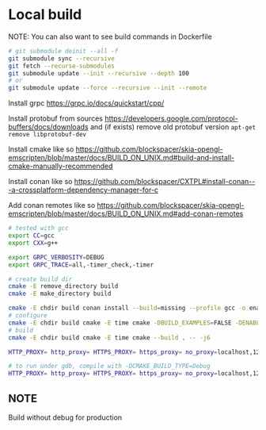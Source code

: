 # Local build

NOTE: You can also want to see build commands in Dockerfile

```bash
# git submodule deinit --all -f
git submodule sync --recursive
git fetch --recurse-submodules
git submodule update --init --recursive --depth 100
# or
git submodule update --force --recursive --init --remote
```

Install grpc https://grpc.io/docs/quickstart/cpp/

Install protobuf from sources https://developers.google.com/protocol-buffers/docs/downloads and (if exists) remove old protobuf version `apt-get remove libprotobuf-dev`

Install cmake like so https://github.com/blockspacer/skia-opengl-emscripten/blob/master/docs/BUILD_ON_UNIX.md#build-and-install-cmake-manually-recommended

Install conan like so https://github.com/blockspacer/CXTPL#install-conan---a-crossplatform-dependency-manager-for-c

Add conan remotes like so https://github.com/blockspacer/skia-opengl-emscripten/blob/master/docs/BUILD_ON_UNIX.md#add-conan-remotes

```bash
# tested with gcc
export CC=gcc
export CXX=g++

export GRPC_VERBOSITY=DEBUG
export GRPC_TRACE=all,-timer_check,-timer

# create build dir
cmake -E remove_directory build
cmake -E make_directory build

cmake -E chdir build conan install --build=missing --profile gcc -o enable_tests=False ..
# configure
cmake -E chdir build cmake -E time cmake -DBUILD_EXAMPLES=FALSE -DENABLE_CLING=FALSE -DINSTALL_CLING=FALSE -DCMAKE_BUILD_TYPE=Debug ..
# build
cmake -E chdir build cmake -E time cmake --build . -- -j6
```

```bash
HTTP_PROXY= http_proxy= HTTPS_PROXY= https_proxy= no_proxy=localhost,127.0.0.1 ./build/test_appclient_core

# to run under gdb, compile with -DCMAKE_BUILD_TYPE=Debug
HTTP_PROXY= http_proxy= HTTPS_PROXY= https_proxy= no_proxy=localhost,127.0.0.1 gdb ./build/test_appclient_core -ex "run" -ex "set pagination off" -ex "bt" -ex "set confirm off" -ex "quit"
```

## NOTE

Build without debug for production
